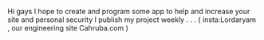 Hi gays 
I hope to create and program some app to help and
increase your site and personal security
I publish my project weekly . . .
( insta:Lordaryam , our engineering site Cahruba.com )

